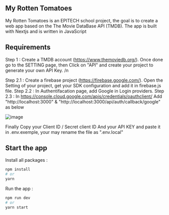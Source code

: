 ## My Rotten Tomatoes

My Rotten Tomatoes is an EPITECH school project, the goal is to create a web app based on the The Movie DataBase API (TMDB).
The app is built with Nextjs and is written in JavaScript

## Requirements

Step 1 : Create a TMDB account (https://www.themoviedb.org/). Once done go to the SETTING page, then Click on "API" and create your project to generate your own API Key. /n

Step 2.1 : Create a firebase project (https://firebase.google.com/). Open the Setting of your project, get your SDK configuration and add it in firebase.js file.
Step 2.2 : In Authentifacation page, add Google in Login providers.
Step 2.3 : In https://console.cloud.google.com/apis/credentials/oauthclient/ Add "http://localhost:3000" & "http://localhost:3000/api/auth/callback/google" as below

![image](https://user-images.githubusercontent.com/91874974/150341079-c0ffbe57-27f0-4f91-895e-a6e842ef288a.png)

Finally Copy your Client ID / Secret client ID And your API KEY and paste it in .env.exemple, your may rename the file as ".env.local"

## Start the app

Install all packages :

```bash
npm install
# or
yarn
```

Run the app :

```bash
npm run dev
# or
yarn start
```
